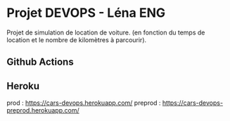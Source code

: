 # Projet DEVOPS - Léna ENG
Projet de simulation de location de voiture. (en fonction du temps de location et le nombre de kilomètres à parcourir).

## Github Actions


## Heroku
prod : https://cars-devops.herokuapp.com/
preprod : https://cars-devops-preprod.herokuapp.com/